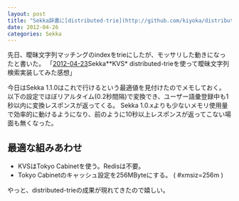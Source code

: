 ```yaml
---
layout: post
title: "Sekka辞書に[distributed-trie](http://github.com/kiyoka/distributed-trie)を利用する際の最適値を見付けた"
date: 2012-04-26
categories: Sekka
---
```


先日、曖昧文字列マッチングのindexをtrieにしたが、モッサリした動きになったと書いた。
 「[2012-04-23](/blog-archive/2012/04/23/post/)Sekka**KVS* distributed-trieを使って曖昧文字列検索実装してみた感想」

今日はSekka 1.1.0はこれで行けるという最適値を見付けたのでメモしておく。
以下の設定でほぼリアルタイム(0.2秒間隔)で変換でき、ユーザー語彙登録中も1秒以内に変換レスポンスが返ってくる。
Sekka 1.0.xよりも少ないメモリ使用量で効率的に動けるようになり、前のように10秒以上レスポンスが返ってこない場面も無くなった。

## 最適な組みあわせ
- KVSはTokyo Cabinetを使う。Redisは不要。
- Tokyo Cabinetのキャッシュ設定を256MByteにする。 ( #xmsiz=256m )

やっと、distributed-trieの成果が現れてきたので嬉しい。
